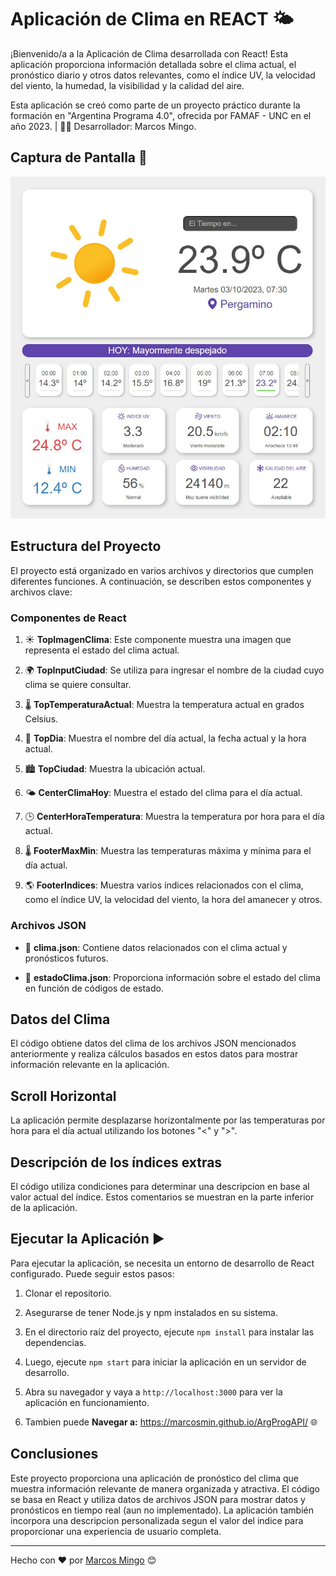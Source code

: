 # Aplicación de Clima en REACT 🌤️

¡Bienvenido/a a la Aplicación de Clima desarrollada con React! Esta aplicación proporciona información detallada sobre el clima actual, el pronóstico diario y otros datos relevantes, como el índice UV, la velocidad del viento, la humedad, la visibilidad y la calidad del aire.

Esta aplicación se creó como parte de un proyecto práctico durante la formación en "Argentina Programa 4.0", ofrecida por FAMAF - UNC en el año 2023. | 👨‍🎓 Desarrollador: Marcos Mingo.

## Captura de Pantalla 📸
![Captura 1](./src/imagenes/screenshot1.jpg)

## Estructura del Proyecto

El proyecto está organizado en varios archivos y directorios que cumplen diferentes funciones. A continuación, se describen estos componentes y archivos clave:

### Componentes de React

1. ☀️ **TopImagenClima**: Este componente muestra una imagen que representa el estado del clima actual.

2. 🌍 **TopInputCiudad**: Se utiliza para ingresar el nombre de la ciudad cuyo clima se quiere consultar.

3. 🌡️ **TopTemperaturaActual**: Muestra la temperatura actual en grados Celsius.

4. 📅 **TopDia**: Muestra el nombre del día actual, la fecha actual y la hora actual.

5. 🏙️ **TopCiudad**: Muestra la ubicación actual.

6. 🌤️ **CenterClimaHoy**: Muestra el estado del clima para el día actual.

7. 🕒 **CenterHoraTemperatura**: Muestra la temperatura por hora para el día actual.

8. 🌡️ **FooterMaxMin**: Muestra las temperaturas máxima y mínima para el día actual.

9. 🌎 **FooterIndices**: Muestra varios índices relacionados con el clima, como el índice UV, la velocidad del viento, la hora del amanecer y otros.

### Archivos JSON

- 📄 **clima.json**: Contiene datos relacionados con el clima actual y pronósticos futuros.

- 📄 **estadoClima.json**: Proporciona información sobre el estado del clima en función de códigos de estado.

## Datos del Clima

El código obtiene datos del clima de los archivos JSON mencionados anteriormente y realiza cálculos basados en estos datos para mostrar información relevante en la aplicación.

## Scroll Horizontal

La aplicación permite desplazarse horizontalmente por las temperaturas por hora para el día actual utilizando los botones "&lt;" y "&gt;".

## Descripción de los índices extras

El código utiliza condiciones para determinar una descripcion en base al valor actual del índice. Estos comentarios se muestran en la parte inferior de la aplicación.

## Ejecutar la Aplicación ▶️

Para ejecutar la aplicación, se necesita un entorno de desarrollo de React configurado. Puede seguir estos pasos:

1. Clonar el repositorio.

2. Asegurarse de tener Node.js y npm instalados en su sistema.

3. En el directorio raíz del proyecto, ejecute `npm install` para instalar las dependencias.

4. Luego, ejecute `npm start` para iniciar la aplicación en un servidor de desarrollo.

5. Abra su navegador y vaya a `http://localhost:3000` para ver la aplicación en funcionamiento.

6. Tambien puede **Navegar a:** https://marcosmin.github.io/ArgProgAPI/ 🌐

## Conclusiones

Este proyecto proporciona una aplicación de pronóstico del clima que muestra información relevante de manera organizada y atractiva. El código se basa en React y utiliza datos de archivos JSON para mostrar datos y pronósticos en tiempo real (aun no implementado). La aplicación también incorpora una descripcion personalizada segun el valor del indice para proporcionar una experiencia de usuario completa.


---
Hecho con ❤️ por [Marcos Mingo](https://github.com/marcosmin) 😊